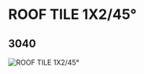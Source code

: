 # ROOF TILE 1X2/45°
## 3040
![ROOF TILE 1X2/45°](https://lc-www-live-s.legocdn.com/media/bricks/5/2/4121932.jpg)
